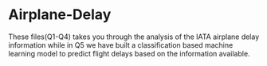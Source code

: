 # Airplane-Delay
These files(Q1-Q4) takes you through the analysis of the IATA airplane delay information while in Q5 we have built a classification based machine learning model to predict flight delays based on the information available.
